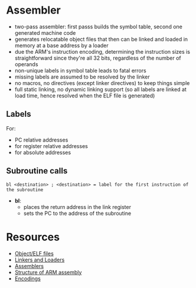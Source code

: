 # Assembler
- two-pass assembler: first passs builds the symbol table, second one generated machine code
- generates relocatable object files that then can be linked and loaded in memory at a base address by a loader
- due the ARM's instruction encoding, determining the instruction sizes is straightforward since they're all 32 bits, regardless of the number of operands
- non-unique labels in symbol table leads to fatal errors
- missing labels are assumed to be resolved by the linker
- no macros, no directives (except linker directives) to keep things simple
- full static linking, no dynamic linking support (so all labels are linked at load time, hence resolved when the ELF file is generated)

## Labels
For:
- PC relative addresses
- for register relative addresses
- for absolute addresses

## Subroutine calls
```Assembly
bl <destination> ; <destination> = label for the first instruction of the subroutine
```
- **bl**: 
    - places the return address in the link register
    - sets the PC to the address of the subroutine


# Resources
- [Object/ELF files](http://www.sco.com/developers/gabi/latest/contents.html)
- [Linkers and Loaders](https://www.iecc.com/linker/)
- [Assemblers](http://www.davidsalomon.name/assem.advertis/asl.pdf)
- [Structure of ARM assembly](https://developer.arm.com/documentation/dui0473/i/structure-of-assembly-language-modules?lang=en)
- [Encodings](https://www.intel.com/content/dam/www/programmable/us/en/pdfs/literature/third-party/archives/ddi0100e_arm_arm.pdf)

